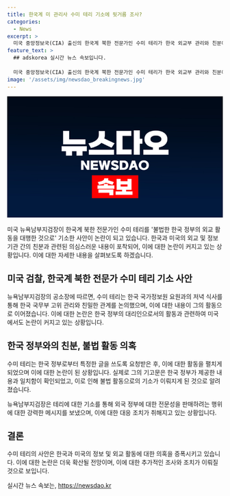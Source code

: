 ```yaml
---
title: 한국계 미 관리사 수미 테리 기소에 뒷거름 조사?
categories:
  - News
excerpt: >
  미국 중앙정보국(CIA) 출신의 한국계 북한 전문가인 수미 테리가 한국 외교부 관리와 친분이 의심되며, 정 박 전 국무부 대북고위관리와의 관련이 논란이다. 테리는 한국 정부 대리로 활동하다가 불법 활동 혐의로 기소됐는데, 그의 기고문이 한국 외교부와 일치한다는 미국 검찰의 발언이 나왔다. 또한, 정 박 전 대북고위관리가 사임한 이유와 관련하여 의심의 목소리가 나오고 있는데, 이에 대한 논란이 계속될 전망이다.
feature_text: >
  ## adskorea 실시간 뉴스 속보입니다.

  미국 중앙정보국(CIA) 출신의 한국계 북한 전문가인 수미 테리가 한국 외교부 관리와 친분이 의심되며, 정 박 전 국무부 대북고위관리와의 관련이 논란이다. 테리는 한국 정부 대리로 활동하다가 불법 활동 혐의로 기소됐는데, 그의 기고문이 한국 외교부와 일치한다는 미국 검찰의 발언이 나왔다. 또한, 정 박 전 대북고위관리가 사임한 이유와 관련하여 의심의 목소리가 나오고 있는데, 이에 대한 논란이 계속될 전망이다.
image: '/assets/img/newsdao_breakingnews.jpg'
---
```


<p><img src="/assets/img/newsdao_breakingnews.jpg" alt="adskorea 속보" /></p>

<p>미국 뉴욕남부지검장이 한국계 북한 전문가인 수미 테리를 '불법한 한국 정부의 외교 활동을 대행한 것으로' 기소한 사안이 논란이 되고 있습니다. 한국과 미국의 외교 및 정보 기관 간의 친분과 관련된 의심스러운 내용이 포착되어, 이에 대한 논란이 커지고 있는 상황입니다. 이에 대한 자세한 내용을 살펴보도록 하겠습니다. </p>

<h2 data-ke-size="size26">미국 검찰, 한국계 북한 전문가 수미 테리 기소 사안</h2>

<p>뉴욕남부지검장의 공소장에 따르면, 수미 테리는 한국 국가정보원 요원과의 저녁 식사를 통해 한국 국무부 고위 관리와 친밀한 관계를 논의했으며, 이에 대한 내용이 그의 활동으로 이어졌습니다. 이에 대한 논란은 한국 정부의 대리인으로서의 활동과 관련하여 미국에서도 논란이 커지고 있는 상황입니다.</p>

<h2 data-ke-size="size26">한국 정부와의 친분, 불법 활동 의혹</h2>

<p>수미 테리는 한국 정부로부터 특정한 글을 쓰도록 요청받은 후, 이에 대한 활동을 펼치게 되었으며 이에 대한 논란이 된 상황입니다. 실제로 그의 기고문은 한국 정부가 제공한 내용과 일치함이 확인되었고, 이로 인해 불법 활동으로의 기소가 이뤄지게 된 것으로 알려졌습니다.</p>

<p>뉴욕남부지검장은 테리에 대한 기소를 통해 외국 정부에 대한 전문성을 판매하려는 행위에 대한 강력한 메시지를 보냈으며, 이에 대한 대응 조치가 취해지고 있는 상황입니다.</p>

<h2 data-ke-size="size26">결론</h2>

<p>수미 테리의 사안은 한국과 미국의 정보 및 외교 활동에 대한 의혹을 증폭시키고 있습니다. 이에 대한 논란은 더욱 확산될 전망이며, 이에 대한 추가적인 조사와 조치가 이뤄질 것으로 보입니다.</p>
실시간 뉴스 속보는, <a href="https://newsdao.kr" rel="dofollow">https://newsdao.kr</a>


